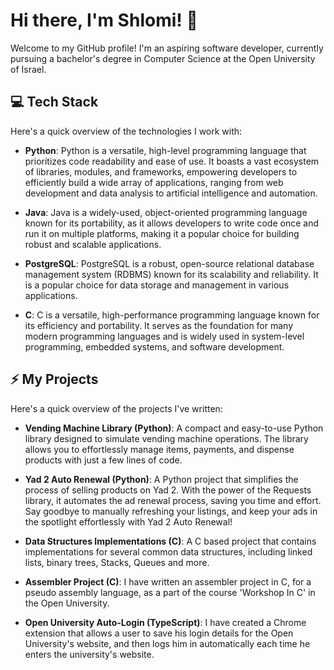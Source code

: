 
# Hi there, I'm Shlomi! 👋

Welcome to my GitHub profile! I'm an aspiring software developer, currently pursuing a bachelor's degree in Computer Science at the Open University of Israel.

## 💻 Tech Stack

Here's a quick overview of the technologies I work with:

- **Python**: Python is a versatile, high-level programming language that prioritizes code readability and ease of use. It boasts a vast ecosystem of libraries, modules, and frameworks, empowering developers to efficiently build a wide array of applications, ranging from web development and data analysis to artificial intelligence and automation.

- **Java**: Java is a widely-used, object-oriented programming language known for its portability, as it allows developers to write code once and run it on multiple platforms, making it a popular choice for building robust and scalable applications.

- **PostgreSQL**: PostgreSQL is a robust, open-source relational database management system (RDBMS) known for its scalability and reliability. It is a popular choice for data storage and management in various applications.

- **C**: C is a versatile, high-performance programming language known for its efficiency and portability. It serves as the foundation for many modern programming languages and is widely used in system-level programming, embedded systems, and software development.

## ⚡ My Projects

Here's a quick overview of the projects I've written:

- **Vending Machine Library (Python)**: A compact and easy-to-use Python library designed to simulate vending machine operations. The library allows you to effortlessly manage items, payments, and dispense products with just a few lines of code.

- **Yad 2 Auto Renewal (Python)**: A Python project that simplifies the process of selling products on Yad 2. With the power of the Requests library, it automates the ad renewal process, saving you time and effort. Say goodbye to manually refreshing your listings, and keep your ads in the spotlight effortlessly with Yad 2 Auto Renewal!

- **Data Structures Implementations (C)**: A C based project that contains implementations for several common data structures, including linked lists, binary trees, Stacks, 
Queues and more.

- **Assembler Project (C)**: I have written an assembler project in C, for a pseudo assembly language, as a part of the course 'Workshop In C' in the Open University.

- **Open University Auto-Login (TypeScript)**: I have created a Chrome extension that allows a user to save his login details for the Open University's website, and then logs him in automatically each time he enters the university's website.
